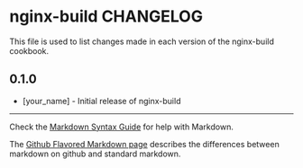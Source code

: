 nginx-build CHANGELOG
=====================

This file is used to list changes made in each version of the nginx-build cookbook.

0.1.0
-----
- [your_name] - Initial release of nginx-build

- - -
Check the [Markdown Syntax Guide](http://daringfireball.net/projects/markdown/syntax) for help with Markdown.

The [Github Flavored Markdown page](http://github.github.com/github-flavored-markdown/) describes the differences between markdown on github and standard markdown.
